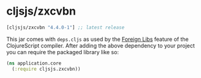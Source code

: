 # cljsjs/zxcvbn

[](dependency)
```clojure
[cljsjs/zxcvbn "4.4.0-1"] ;; latest release
```
[](/dependency)

This jar comes with `deps.cljs` as used by the [Foreign Libs][flibs] feature
of the ClojureScript compiler. After adding the above dependency to your project
you can require the packaged library like so:

```clojure
(ns application.core
  (:require cljsjs.zxcvbn))
```

[flibs]: https://clojurescript.org/reference/packaging-foreign-deps
